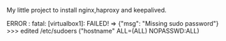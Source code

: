 My little project to install nginx,haproxy and keepalived.

ERROR :
fatal: [virtualbox1]: FAILED! => {"msg": "Missing sudo password"} >>> edited /etc/sudoers ("hostname" ALL=(ALL) NOPASSWD:ALL)
